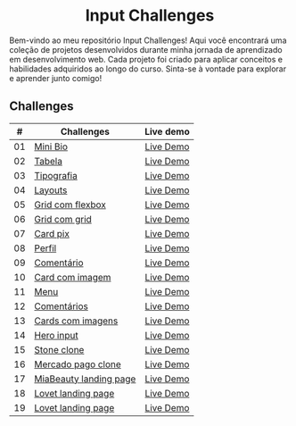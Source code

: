 <div align="center">
    <h1>Input Challenges</h1>
</div>

Bem-vindo ao meu repositório Input Challenges! Aqui você encontrará uma coleção de projetos desenvolvidos durante minha jornada de aprendizado em desenvolvimento web. Cada projeto foi criado para aplicar conceitos e habilidades adquiridos ao longo do curso. Sinta-se à vontade para explorar e aprender junto comigo!

## Challenges

| #  | Challenges | Live demo |
|:--:|------------|:---------:|
| 01 |[Mini Bio](https://github.com/danielsouzaaj/input-challenges/tree/main/Challenge01-mini-bio)|[Live Demo](https://danielsouzaaj.github.io/input-challenges/Challenge01-mini-bio/)|
| 02 |[Tabela](https://github.com/danielsouzaaj/input-challenges/tree/main/Challenge02-tabela)|[Live Demo](https://danielsouzaaj.github.io/input-challenges/Challenge02-tabela/)|
| 03 |[Tipografia](https://github.com/danielsouzaaj/input-challenges/tree/main/Challenge03-tipografia)|[Live Demo](https://danielsouzaaj.github.io/input-challenges/Challenge03-tipografia/)|
| 04 |[Layouts](https://github.com/danielsouzaaj/input-challenges/tree/main/Challenge04-layouts)|[Live Demo](https://danielsouzaaj.github.io/input-challenges/Challenge04-layouts/)|
| 05 |[Grid com flexbox](https://github.com/danielsouzaaj/input-challenges/tree/main/Challenge05-grid-com-flexbox)|[Live Demo](https://danielsouzaaj.github.io/input-challenges/Challenge05-grid-com-flexbox/)|
| 06 |[Grid com grid](https://github.com/danielsouzaaj/input-challenges/tree/main/Challenge06-grid-com-grid)|[Live Demo](https://danielsouzaaj.github.io/input-challenges/Challenge06-grid-com-grid/)|
| 07 |[Card pix](https://github.com/danielsouzaaj/input-challenges/tree/main/Challenge07-card-pix)|[Live Demo](https://danielsouzaaj.github.io/input-challenges/Challenge07-card-pix/)|
| 08 |[Perfil](https://github.com/danielsouzaaj/input-challenges/tree/main/Challenge08-perfil)|[Live Demo](https://danielsouzaaj.github.io/input-challenges/Challenge08-perfil/)|
| 09 |[Comentário](https://github.com/danielsouzaaj/input-challenges/tree/main/Challenge09-comentario)|[Live Demo](https://danielsouzaaj.github.io/input-challenges/Challenge09-comentario/)|
| 10 |[Card com imagem](https://github.com/danielsouzaaj/input-challenges/tree/main/Challenge10-card-com-imagem)|[Live Demo](https://danielsouzaaj.github.io/input-challenges/Challenge10-card-com-imagem/)|
| 11 |[Menu](https://github.com/danielsouzaaj/input-challenges/tree/main/Challenge11-menu)|[Live Demo](https://danielsouzaaj.github.io/input-challenges/Challenge11-menu/)|
| 12 |[Comentários](https://github.com/danielsouzaaj/input-challenges/tree/main/Challenge12-comentarios)|[Live Demo](https://danielsouzaaj.github.io/input-challenges/Challenge12-comentarios/)|
| 13 |[Cards com imagens](https://github.com/danielsouzaaj/input-challenges/tree/main/Challenge13-cards-com-imagens)|[Live Demo](https://danielsouzaaj.github.io/input-challenges/Challenge13-cards-com-imagens/)|
| 14 |[Hero input](https://github.com/danielsouzaaj/input-challenges/tree/main/Challenge14-hero-input)|[Live Demo](https://danielsouzaaj.github.io/input-challenges/Challenge14-hero-input/)|
| 15 |[Stone clone](https://github.com/danielsouzaaj/input-challenges/tree/main/Challenge15-stone-clone)|[Live Demo](https://danielsouzaaj.github.io/input-challenges/Challenge15-stone-clone/)|
| 16 |[Mercado pago clone](https://github.com/danielsouzaaj/input-challenges/tree/main/Challenge16-mercado-pago)|[Live Demo](https://danielsouzaaj.github.io/input-challenges/Challenge16-mercado-pago/)|
| 17 |[MiaBeauty landing page](https://github.com/danielsouzaaj/input-challenges/tree/main/Challenge17-miabeauty)|[Live Demo](https://danielsouzaaj.github.io/input-challenges/Challenge17-miabeauty/)|
| 18 |[Lovet landing page](https://github.com/danielsouzaaj/input-challenges/tree/main/Challenge18-lovet)|[Live Demo](https://danielsouzaaj.github.io/input-challenges/Challenge18-lovet/)|
| 19 |[Lovet landing page](https://github.com/danielsouzaaj/input-challenges/tree/main/Challenge19-sirbarber)|[Live Demo](https://danielsouzaaj.github.io/input-challenges/Challenge19-sirbarber/)|

